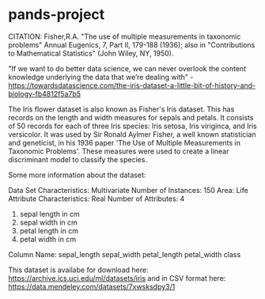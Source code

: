# pands-project


CITATION: Fisher,R.A. "The use of multiple measurements in taxonomic problems" Annual Eugenics, 7, Part II, 179-188 (1936); also in "Contributions to Mathematical Statistics" (John Wiley, NY, 1950).

"If we want to do better data science, we can never overlook the content knowledge underlying the data that we’re dealing with" - https://towardsdatascience.com/the-iris-dataset-a-little-bit-of-history-and-biology-fb4812f5a7b5

The Iris flower dataset is also known as Fisher's Iris dataset. This has records on the length and width measures for sepals and petals. It consists of 50 records for each of three Iris species: Iris setosa, Iris viriginca, and Iris versicolor. It was used by Sir Ronald Aylmer Fisher, a well known statistician and geneticist, in his 1936 paper 'The Use of Multiple Measurements in Taxonomic Problems'. These measures were used to create a linear discriminant model to classify the species.

Some more information about the dataset:

Data Set Characteristics: Multivariate
Number of Instances: 150
Area: Life
Attribute Characteristics: Real
Number of Attributes: 4
1. sepal length in cm
2. sepal width in cm
3. petal length in cm
4. petal width in cm

Column Name:
sepal_length
sepal_width
petal_length
petal_width
class


This dataset is  availabe for download here: https://archive.ics.uci.edu/ml/datasets/iris
and in CSV format here: https://data.mendeley.com/datasets/7xwsksdpy3/1


